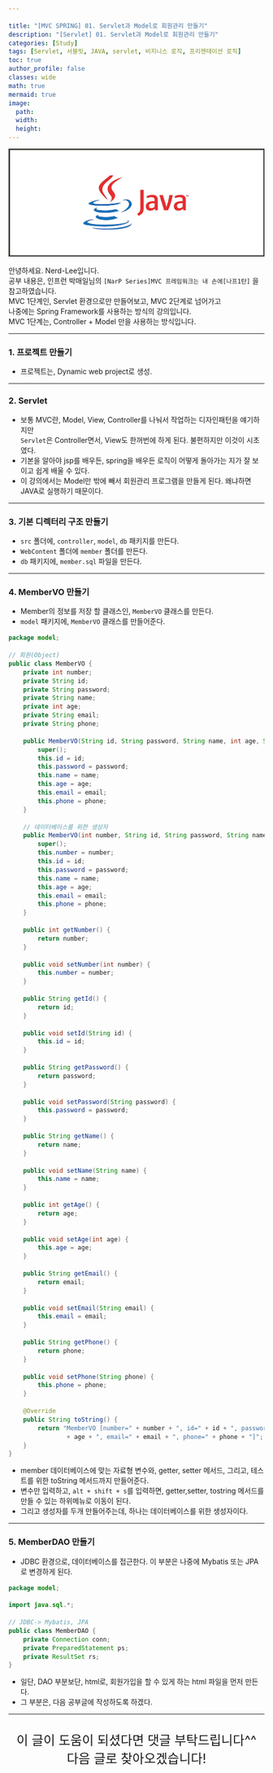 ```yaml
---

title: "[MVC SPRING] 01. Servlet과 Model로 회원관리 만들기"
description: "[Servlet] 01. Servlet과 Model로 회원관리 만들기"
categories: [Study]
tags: [Servlet, 서블릿, JAVA, servlet, 비지니스 로직, 프리젠테이션 로직]
toc: true
author_profile: false
classes: wide
math: true
mermaid: true
image:
  path: 
  width: 
  height:
---
```


![](/assets/img/etc/java.jpg)

안녕하세요. Nerd-Lee입니다.<br>
공부 내용은, 인프런 박매일님의
`[NarP Series]MVC 프레임워크는 내 손에[나프1탄]` 을 참고하였습니다.<br>
MVC 1단계인, Servlet 환경으로만 만들어보고, MVC 2단계로 넘어가고<br>
나중에는 Spring Framework를 사용하는 방식의 강의입니다.<br>
MVC 1단계는, Controller + Model 만을 사용하는 방식입니다.

---

### 1. 프로젝트 만들기

- 프로젝트는, Dynamic web project로 생성.

---

### 2. Servlet

- 보통 MVC란, Model, View, Controller를 나눠서 작업하는 디자인패턴을 얘기하지만<br>
`Servlet`은 Controller면서, View도 한꺼번에 하게 된다. 불편하지만 이것이 시초였다.
- 기본을 알아야 jsp를 배우든, spring을 배우든 로직이 어떻게 돌아가는 지가 잘 보이고 쉽게 배울 수 있다.
- 이 강의에서는 Model만 밖에 빼서 회원관리 프로그램을 만들게 된다. 왜냐하면 JAVA로 실행하기 때문이다.

---

### 3. 기본 디렉터리 구조 만들기

- `src` 폴더에, `controller`, `model`, `db` 패키지를 만든다.
- `WebContent` 폴더에 `member` 폴더를 만든다.
- `db` 패키지에, `member.sql` 파일을 만든다.

---

### 4. MemberVO 만들기

- Member의 정보를 저장 할 클래스인, `MemberVO` 클래스를 만든다.
- `model` 패키지에, `MemberVO` 클래스를 만들어준다.

```java
package model;

// 회원(Object)
public class MemberVO {
	private int number;
	private String id;
	private String password;
	private String name;
	private int age;
	private String email;
	private String phone;

	public MemberVO(String id, String password, String name, int age, String email, String phone) {
		super();
		this.id = id;
		this.password = password;
		this.name = name;
		this.age = age;
		this.email = email;
		this.phone = phone;
	}

	// 데이터베이스를 위한 생성자
	public MemberVO(int number, String id, String password, String name, int age, String email, String phone) {
		super();
		this.number = number;
		this.id = id;
		this.password = password;
		this.name = name;
		this.age = age;
		this.email = email;
		this.phone = phone;
	}

	public int getNumber() {
		return number;
	}

	public void setNumber(int number) {
		this.number = number;
	}

	public String getId() {
		return id;
	}

	public void setId(String id) {
		this.id = id;
	}

	public String getPassword() {
		return password;
	}

	public void setPassword(String password) {
		this.password = password;
	}

	public String getName() {
		return name;
	}

	public void setName(String name) {
		this.name = name;
	}

	public int getAge() {
		return age;
	}

	public void setAge(int age) {
		this.age = age;
	}

	public String getEmail() {
		return email;
	}

	public void setEmail(String email) {
		this.email = email;
	}

	public String getPhone() {
		return phone;
	}

	public void setPhone(String phone) {
		this.phone = phone;
	}

	@Override
	public String toString() {
		return "MemberVO [number=" + number + ", id=" + id + ", password=" + password + ", name=" + name + ", age="
				+ age + ", email=" + email + ", phone=" + phone + "]";
	}
}
```
- member 데이터베이스에 맞는 자료형 변수와, getter, setter 메서드, 그리고, 테스트를 위한 toString 메서드까지 만들어준다.<br>
- 변수만 입력하고, `alt + shift + s`를 입력하면, getter,setter, tostring 메서드를 만들 수 있는 하위메뉴로 이동이 된다.<br>
- 그리고 생성자를 두개 만들어주는데, 하나는 데이터베이스를 위한 생성자이다.<br>

---

### 5. MemberDAO 만들기

- JDBC 환경으로, 데이터베이스를 접근한다. 이 부분은 나중에 Mybatis 또는 JPA로 변경하게 된다.

```java
package model;

import java.sql.*;

// JDBC-> Mybatis, JPA
public class MemberDAO {
	private Connection conn;
	private PreparedStatement ps;
	private ResultSet rs;
}
```
- 일단, DAO 부분보단, html로, 회원가입을 할 수 있게 하는 html 파일을 먼저 만든다.
- 그 부분은, 다음 공부글에 작성하도록 하겠다.

---

<br>

<div style="font-size:25px; text-align:center">
이 글이 도움이 되셨다면 댓글 부탁드립니다^^<br>
다음 글로 찾아오겠습니다!

</div>

